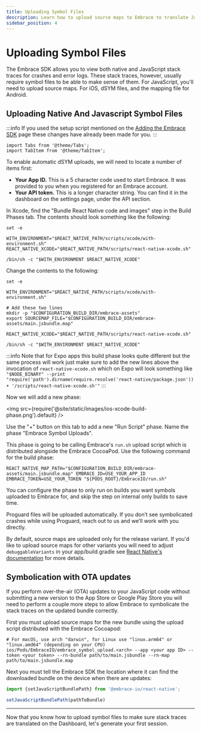 ```yaml
---
title: Uploading Symbol Files
description: Learn how to upload source maps to Embrace to translate JavaScript stack traces for your React Native application
sidebar_position: 4
---
```


# Uploading Symbol Files

The Embrace SDK allows you to view both native and JavaScript stack traces for crashes and error logs.
These stack traces, however, usually require symbol files to be able to make sense of them.
For JavaScript, you'll need to upload source maps. For iOS, dSYM files, and the mapping file for Android. 

## Uploading Native And Javascript Symbol Files

:::info
If you used the setup script mentioned on the [Adding the Embrace SDK](/react-native/integration/add-embrace-sdk) page these changes have already been made for you.
:::

```mdx-code-block
import Tabs from '@theme/Tabs';
import TabItem from '@theme/TabItem';
```

<Tabs groupId="platform" queryString="platform">
<TabItem value="ios" label="iOS">

To enable automatic dSYM uploads, we will need to locate a number of items first:

- **Your App ID.** This is a 5 character code used to start Embrace. It was provided to you when you registered for an Embrace account.
- **Your API token.** This is a longer character string. You can find it in the dashboard on the settings page, under the API section.

In Xcode, find the "Bundle React Native code and images" step in the Build Phases tab.
The contents should look something like the following:

```shell-session
set -e

WITH_ENVIRONMENT="$REACT_NATIVE_PATH/scripts/xcode/with-environment.sh"
REACT_NATIVE_XCODE="$REACT_NATIVE_PATH/scripts/react-native-xcode.sh"

/bin/sh -c "$WITH_ENVIRONMENT $REACT_NATIVE_XCODE"
```

Change the contents to the following:

```shell-session
set -e

WITH_ENVIRONMENT="$REACT_NATIVE_PATH/scripts/xcode/with-environment.sh"

# Add these two lines
mkdir -p "$CONFIGURATION_BUILD_DIR/embrace-assets"
export SOURCEMAP_FILE="$CONFIGURATION_BUILD_DIR/embrace-assets/main.jsbundle.map"

REACT_NATIVE_XCODE="$REACT_NATIVE_PATH/scripts/react-native-xcode.sh"

/bin/sh -c "$WITH_ENVIRONMENT $REACT_NATIVE_XCODE"
```

:::info
Note that for Expo apps this build phase looks quite different but the same process will work just make sure to add
the new lines above the invocation of `react-native-xcode.sh` which on Expo will look something like 
`"$NODE_BINARY" --print "require('path').dirname(require.resolve('react-native/package.json')) + '/scripts/react-native-xcode.sh'"`
:::

Now we will add a new phase:

<img src={require('@site/static/images/ios-xcode-build-phase.png').default} />

Use the "+" button on this tab to add a new "Run Script" phase. Name the phase "Embrace Symbol Uploads".

This phase is going to be calling Embrace's `run.sh` upload script which is distributed alongside the Embrace CocoaPod.
Use the following command for the build phase:

```shell
REACT_NATIVE_MAP_PATH="$CONFIGURATION_BUILD_DIR/embrace-assets/main.jsbundle.map" EMBRACE_ID=USE_YOUR_APP_ID EMBRACE_TOKEN=USE_YOUR_TOKEN "${PODS_ROOT}/EmbraceIO/run.sh"
```

You can configure the phase to only run on builds you want symbols uploaded to Embrace for, and skip the step on internal
only builds to save time.


</TabItem>
<TabItem value="android" label="Android">
Proguard files will be uploaded automatically. If you don’t see symbolicated crashes while using Proguard, reach out to
us and we’ll work with you directly.

By default, source maps are uploaded only for the release variant. If you'd like to upload source maps for other
variants you will need to adjust `debuggableVariants` in your app/build.gradle see [React Native's documentation](https://reactnative.dev/docs/react-native-gradle-plugin#debuggablevariants)
for more details.

</TabItem>
</Tabs>

## Symbolication with OTA updates

If you perform over-the-air (OTA) updates to your JavaScript code without submitting a new version to the App Store or
Google Play Store you will need to perform a couple more steps to allow Embrace to symbolicate the stack traces on the
updated bundle correctly.

First you must upload source maps for the new bundle using the upload script distributed with the Embrace Cocoapod:

```shell
# For macOS, use arch "darwin", for Linux use "linux.arm64" or "linux.amd64" (depending on your CPU)
ios/Pods/EmbraceIO/embrace_symbol_upload.<arch> --app <your app ID> --token <your token> --rn-bundle path/to/main.jsbundle --rn-map path/to/main.jsbundle.map
```

Next you must tell the Embrace SDK the location where it can find the downloaded bundle on the device when there are updates:

```javascript
import {setJavaScriptBundlePath} from '@embrace-io/react-native';

setJavaScriptBundlePath(pathToBundle)
```

---

Now that you know how to upload symbol files to make sure stack traces are translated on the Dashboard, let's generate your first session.

